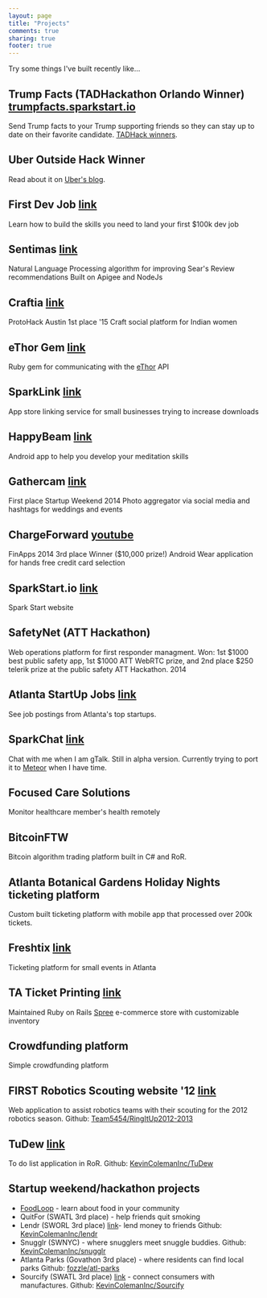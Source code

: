 ```yaml
---
layout: page
title: "Projects"
comments: true
sharing: true
footer: true
---
```

Try some things I've built recently like…

## Trump Facts (TADHackathon Orlando Winner) [trumpfacts.sparkstart.io](https://trumpfacts.sparkstart.io)
Send Trump facts to your Trump supporting friends so they can stay up to date on their favorite candidate. [TADHack winners](http://blog.tadhack.com/2016/10/16/tadhack-2016-winners/).

## Uber Outside Hack Winner
Read about it on [Uber's blog](https://devblog.uber.com/outside-hack-winners-create-an-app-that-merges-traffic-conditions-with-uber/).

## First Dev Job [link](https://www.firstdevjob.com/)
Learn how to build the skills you need to land your first $100k dev job

## Sentimas [link](http://challengepost.com/software/sentimus-edegx)
Natural Language Processing algorithm for improving Sear's Review recommendations
Built on Apigee and NodeJs

## Craftia [link](https://github.com/Ampersand-Labs/ethor)
ProtoHack Austin 1st place '15
Craft social platform for Indian women

## eThor Gem [link](https://github.com/Ampersand-Labs/ethor)
Ruby gem for communicating with the [eThor](http://www.ethor.com) API

## SparkLink [link](http://www.SparkLink.io/)
App store linking service for small businesses trying to increase downloads

## HappyBeam [link](http://www.happybeamapp.com/)
Android app to help you develop your meditation skills

## Gathercam [link](https://gathercam.co)
First place Startup Weekend 2014
Photo aggregator via social media and hashtags for weddings and events

## ChargeForward [youtube](https://www.youtube.com/watch?v=1y-D-5O2dcY)
FinApps 2014 3rd place Winner ($10,000 prize!)
Android Wear application for hands free credit card selection

## SparkStart.io [link](http://www.sparkstart.io)
Spark Start website

## SafetyNet (ATT Hackathon)
Web operations platform for first responder managment.
Won: 1st $1000 best public safety app, 1st $1000 ATT WebRTC prize, and 2nd place $250 telerik prize at the public safety ATT Hackathon. 2014

## Atlanta StartUp Jobs [link](http://www.atlantastartupjobs.com)
See job postings from Atlanta's top startups.

## SparkChat [link](http://kcoleman.me/chat)
Chat with me when I am gTalk.  Still in alpha version.  Currently trying to port it to [Meteor](https://www.meteor.com/) when I have time.

## Focused Care Solutions
Monitor healthcare member's health remotely

## BitcoinFTW
Bitcoin algorithm trading platform built in C# and RoR.

## Atlanta Botanical Gardens Holiday Nights ticketing platform
Custom built ticketing platform with mobile app that processed over 200k tickets.

## Freshtix [link](http://freshtix.com)
Ticketing platform for small events in Atlanta

## TA Ticket Printing [link](http://taticketprinting.com)
Maintained Ruby on Rails [Spree](http://spreecommerce.com/) e-commerce store with customizable inventory

## Crowdfunding platform
Simple crowdfunding platform

## FIRST Robotics Scouting website '12 [link](http://ditu2012scouting.herokuapp.com/)
Web application to assist robotics teams with their scouting for the 2012 robotics season. Github: [Team5454/RingItUp2012-2013](https://github.com/Team5454/RingItUp2012-2013)

## TuDew [link](http://tudew.herokuapp.com/)
To do list application in RoR. Github: [KevinColemanInc/TuDew](https://github.com/KevinColemanInc/TuDew)

## Startup weekend/hackathon projects
* [FoodLoop](/blog/2014/06/21/goodie-hack-number-2/) - learn about food in your community
* QuitFor (SWATL 3rd place) - help friends quit smoking
* Lendr (SWORL 3rd place) [link](http://lendrapp.herokuapp.com/)- lend money to friends Github: [KevinColemanInc/lendr](https://github.com/KevinColemanInc/lendr)
* Snugglr (SWNYC) - where snugglers meet snuggle buddies. Github: [KevinColemanInc/snugglr](https://github.com/KevinColemanInc/snugglr)
* Atlanta Parks (Govathon 3rd place) - where residents can find local parks Github: [fozzle/atl-parks](https://github.com/fozzle/atl-parks)
* Sourcify (SWATL 3rd place) [link](http://sourci.herokuapp.com/) - connect consumers with manufactures. Github: [KevinColemanInc/Sourcify](https://github.com/KevinColemanInc/Sourcify)
